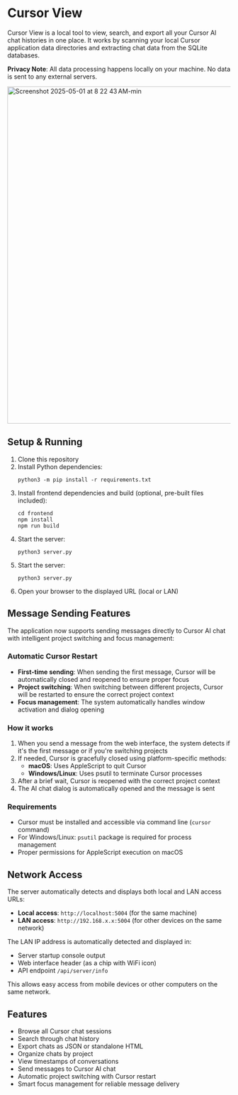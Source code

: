 # Cursor View

Cursor View is a local tool to view, search, and export all your Cursor AI chat histories in one place. It works by scanning your local Cursor application data directories and extracting chat data from the SQLite databases.

**Privacy Note**: All data processing happens locally on your machine. No data is sent to any external servers.

<img width="761" alt="Screenshot 2025-05-01 at 8 22 43 AM-min" src="https://github.com/user-attachments/assets/39dbfa63-8630-4287-903c-f87833a9b435" />

## Setup & Running

1. Clone this repository
2. Install Python dependencies:
   ```
   python3 -m pip install -r requirements.txt
   ```
3. Install frontend dependencies and build (optional, pre-built files included):
   ```
   cd frontend
   npm install
   npm run build
   ```
4. Start the server:
   ```
   python3 server.py
   ```
5. Start the server:
   ```
   python3 server.py
   ```
6. Open your browser to the displayed URL (local or LAN)

## Message Sending Features

The application now supports sending messages directly to Cursor AI chat with intelligent project switching and focus management:

### Automatic Cursor Restart
- **First-time sending**: When sending the first message, Cursor will be automatically closed and reopened to ensure proper focus
- **Project switching**: When switching between different projects, Cursor will be restarted to ensure the correct project context
- **Focus management**: The system automatically handles window activation and dialog opening

### How it works
1. When you send a message from the web interface, the system detects if it's the first message or if you're switching projects
2. If needed, Cursor is gracefully closed using platform-specific methods:
   - **macOS**: Uses AppleScript to quit Cursor
   - **Windows/Linux**: Uses psutil to terminate Cursor processes
3. After a brief wait, Cursor is reopened with the correct project context
4. The AI chat dialog is automatically opened and the message is sent

### Requirements
- Cursor must be installed and accessible via command line (`cursor` command)
- For Windows/Linux: `psutil` package is required for process management
- Proper permissions for AppleScript execution on macOS

## Network Access

The server automatically detects and displays both local and LAN access URLs:

- **Local access**: `http://localhost:5004` (for the same machine)
- **LAN access**: `http://192.168.x.x:5004` (for other devices on the same network)

The LAN IP address is automatically detected and displayed in:
- Server startup console output
- Web interface header (as a chip with WiFi icon)
- API endpoint `/api/server/info`

This allows easy access from mobile devices or other computers on the same network.

## Features

- Browse all Cursor chat sessions
- Search through chat history
- Export chats as JSON or standalone HTML
- Organize chats by project
- View timestamps of conversations
- Send messages to Cursor AI chat
- Automatic project switching with Cursor restart
- Smart focus management for reliable message delivery
